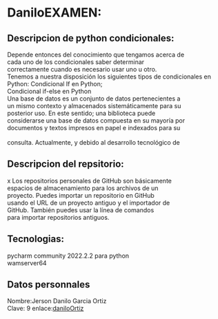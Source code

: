# DaniloEXAMEN:
## Descripcion de python condicionales:

Depende entonces del conocimiento que tengamos acerca de <br>cada uno de los condicionales saber determinar <br>correctamente cuando es necesario usar uno u otro. <br>Tenemos a nuestra disposición los siguientes tipos de condicionales en Python: Condicional If en Python; <br>Condicional if-else en Python<br>
Una base de datos es un conjunto de datos pertenecientes a <br>un mismo contexto y almacenados sistemáticamente para su <br>posterior uso. En este sentido; una biblioteca puede <br>considerarse una base de datos compuesta en su mayoría por <br>documentos y textos impresos en papel e indexados para su <br><br>consulta. Actualmente, y debido al desarrollo tecnológico de <br>
## Descripcion del repsitorio:
x   Los repositorios personales de GitHub son básicamente <br>espacios de almacenamiento para los archivos de un <br>proyecto. Puedes importar un repositorio en GitHub <br>usando el URL de un proyecto antiguo y el importador de<br> GitHub. También puedes usar la línea de comandos <br>para importar repositorios antiguos.<br>
## Tecnologias:
 pycharm community 2022.2.2 para python<br>
 wamserver64<br>
## Datos personnales
 Nombre:Jerson  Danilo Garcia Ortiz<br>
 Clave: 9
 enlace:[daniloOrtiz](https://github.com/ScratchRobin/DaniloEXAMEN.git)